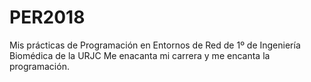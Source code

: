 # PER2018
Mis prácticas de Programación en Entornos de Red de 1º de Ingeniería Biomédica de la URJC
Me enacanta mi carrera y me encanta la programación.

